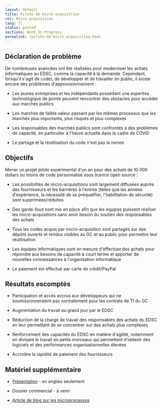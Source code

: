 ```yaml
---
layout: default
title: Pilote de micro-acquisition
ref: Micro-acquisition
lang: fr
status: posted
sections: Work In Progress
permalink: /pilote-de-micro-acquisition.html
---
```


## Déclaration de problème  

De nombreuses avancées ont été réalisées pour moderniser les achats informatiques au EDSC, comme la capacité à la demande. Cependant, lorsqu'il s'agit de coder, de développer et de travailler en public, il existe encore des problèmes d'approvisionnement :

- Les jeunes entreprises et les indépendants possédant une expertise technologique de pointe peuvent rencontrer des obstacles pour accéder aux marchés publics

- Les marchés de faible valeur passent par les mêmes processus que les marchés plus importants, plus risqués et plus complexes

- Les responsables des marchés publics sont confrontés à des problèmes de capacité, en particulier à l'heure actuelle dans le cadre de COVID

- Le partage et la réutilisation du code n'est pas la norme  

## Objectifs

Mener un projet pilote expérimental d'un an pour des achats de 10 000 dollars ou moins de code personnalisé sous licence open source :

- Les possibilités de micro-acquisitions sont largement diffusées auprès des fournisseurs et les barrières à l'entrée (telles que les années d'expérience, la nécessité de se préqualifier, l'habilitation de sécurité) sont supprimées/réduites

- Des garde-fous sont mis en place afin que les équipes puissent réaliser les micro-acquisitions sans avoir besoin du soutien des responsables des achats

- Tous les codes acquis par micro-acquisition sont partagés sur des dépôts ouverts et rendus visibles au GC et au public pour permettre leur réutilisation

- Les équipes informatiques sont en mesure d'effectuer des achats pour répondre aux besoins de capacité à court terme et apporter de nouvelles connaissances à l'organisation informatique

- Le paiement est effectué par carte de crédit/PayPal

## Résultats escomptés  

- Participation et accès accrus aux développeurs qui ne soumissionneraient pas normalement pour les contrats de TI du GC

- Augmentation du travail au grand jour par le EDSC

- Réduction de la charge de travail des responsables des achats du EDSC en leur permettant de se concentrer sur des achats plus complexes

- Renforcement des capacités du EDSC en matière d'agilité, notamment en divisant le travail en petits morceaux qui permettent d'obtenir des logiciels et des performances organisationnelles élevées

- Accroître la rapidité de paiement des fournisseurs

## Matériel supplémentaire  

- [Présentation](2020-Micro-Acquisition-Pilot.html) - en anglais seulement

- Dossier commercial - à venir

- [Article de blog sur les microprocessus](2020/08/12/meilleure-technologie-grace-au-micro-approvisionnement-partie-1.html)
